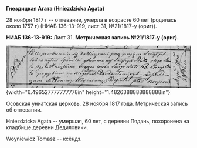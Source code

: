 **Гнездицкая Агата (Hniezdzicka Agata)**

28 ноября 1817 г -- отпевание, умерла в возрасте 60 лет (родилась около
1757 г) (НИАБ 136-13-919, лист 31, №21/1817-у (ориг)).

**НИАБ 136-13-919:** Лист 31. **Метрическая запись №21/1817-у (ориг).**

![](./media/108063cb3e7e5ce35ed9fce6520e291abdd0ae99.png){width="6.496527777777778in"
height="1.4826388888888888in"}

Осовская униатская церковь. 28 ноября 1817 года. Метрическая запись об
отпевании.

Hniezdzicka Agata -- умершая, 60 лет, с деревни Пядань, похоронена на
кладбище деревни Дедиловичи.

Woyniewicz Tomasz -- ксёндз.
